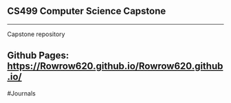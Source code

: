 ## CS499 Computer Science Capstone 
---
Capstone repository 

Github Pages: https://Rowrow620.github.io/Rowrow620.github.io/
---
#Journals
